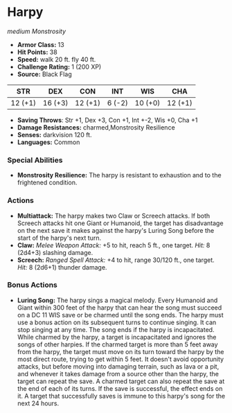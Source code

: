 # Harpy

*medium* *Monstrosity*

- **Armor Class:** 13
- **Hit Points:** 38 
- **Speed:** walk 20 ft. fly 40 ft.
- **Challenge Rating:** 1 (200 XP)
- **Source:** Black Flag

| STR | DEX | CON | INT | WIS | CHA |
| --- | --- | --- | --- | --- | --- |
| 12 (+1) | 16 (+3) | 12 (+1) | 6 (-2) | 10 (+0) | 12 (+1) |

- **Saving Throws**: Str +1, Dex +3, Con +1, Int +-2, Wis +0, Cha +1
- **Damage Resistances:** charmed,Monstrosity Resilience
- **Senses:** darkvision 120 ft.
- **Languages:** Common

### Special Abilities

- **Monstrosity Resilience:** The harpy is resistant to exhaustion and to the frightened condition.

### Actions

- **Multiattack:** The harpy makes two Claw or Screech attacks. If both Screech attacks hit one Giant or Humanoid, the target has disadvantage on the next save it makes against the harpy's Luring Song before the start of the harpy's next turn.
- **Claw:** _Melee Weapon Attack:_ +5 to hit, reach 5 ft., one target. _Hit:_ 8 (2d4+3) slashing damage.
- **Screech:** _Ranged Spell Attack:_ +4 to hit, range 30/120 ft., one target. _Hit:_ 8 (2d6+1) thunder damage.

### Bonus Actions

- **Luring Song:** The harpy sings a magical melody. Every Humanoid and Giant within 300 feet of the harpy that can hear the song must succeed on a DC 11 WIS save or be charmed until the song ends. The harpy must use a bonus action on its subsequent turns to continue singing. It can stop singing at any time. The song ends if the harpy is incapacitated.<br>While charmed by the harpy, a target is incapacitated and ignores the songs of other harpies. If the charmed target is more than 5 feet away from the harpy, the target must move on its turn toward the harpy by the most direct route, trying to get within 5 feet. It doesn't avoid opportunity attacks, but before moving into damaging terrain, such as lava or a pit, and whenever it takes damage from a source other than the harpy, the target can repeat the save. A charmed target can also repeat the save at the end of each of its turns. If the save is successful, the effect ends on it. A target that successfully saves is immune to this harpy's song for the next 24 hours.
